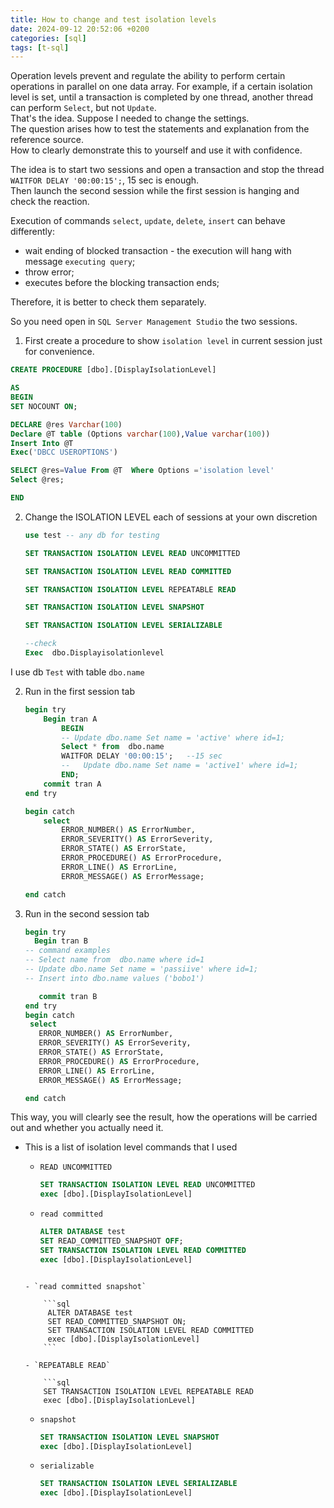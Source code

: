 ```yaml
---
title: How to change and test isolation levels
date: 2024-09-12 20:52:06 +0200
categories: [sql]
tags: [t-sql]
---
```


Operation levels prevent and regulate the ability to perform certain operations in parallel on one data array.
For example, if a certain isolation level is set, until a transaction is completed by one thread, another thread can perform `Select`, but not `Update`.  
That's the idea.
Suppose I needed to change the settings.  
The question arises how to test the statements and explanation from the reference source.  
How to clearly demonstrate this to yourself and use it with confidence.  

The idea is to start two sessions and open a transaction and stop the thread `WAITFOR DELAY '00:00:15';`,  15 sec is enough.  
Then launch the second session while the first session is hanging and check the reaction.

Execution of commands `select`, `update`, `delete`, `insert` can behave differently:    

- wait ending of blocked transaction - the execution will hang with message  `executing query`;  
- throw error;  
- executes before the blocking transaction ends;

Therefore, it is better to check them separately.

So you need open in `SQL Server Management Studio` the two sessions.

1. First create a procedure to show  `isolation level` in current session just for convenience.

```sql
CREATE PROCEDURE [dbo].[DisplayIsolationLevel]

AS
BEGIN
SET NOCOUNT ON;

DECLARE @res Varchar(100)
Declare @T table (Options varchar(100),Value varchar(100))
Insert Into @T
Exec('DBCC USEROPTIONS')

SELECT @res=Value From @T  Where Options ='isolation level'
Select @res;

END
```

2. Change the ISOLATION LEVEL each of sessions  at your own discretion

	```sql
	use test -- any db for testing

	SET TRANSACTION ISOLATION LEVEL READ UNCOMMITTED

	SET TRANSACTION ISOLATION LEVEL READ COMMITTED

	SET TRANSACTION ISOLATION LEVEL REPEATABLE READ

	SET TRANSACTION ISOLATION LEVEL SNAPSHOT

	SET TRANSACTION ISOLATION LEVEL SERIALIZABLE

	--check
	Exec  dbo.Displayisolationlevel
	```
 
 I use db `Test` with table `dbo.name`

2. Run in the first session tab

	```sql
	begin try
		Begin tran A
			BEGIN  
			-- Update dbo.name Set name = 'active' where id=1;  
			Select * from  dbo.name
			WAITFOR DELAY '00:00:15';   --15 sec
			--   Update dbo.name Set name = 'active1' where id=1;  
			END;
		commit tran A
	end try

	begin catch
		select
			ERROR_NUMBER() AS ErrorNumber,  
			ERROR_SEVERITY() AS ErrorSeverity,  
			ERROR_STATE() AS ErrorState,  
			ERROR_PROCEDURE() AS ErrorProcedure,  
			ERROR_LINE() AS ErrorLine,  
			ERROR_MESSAGE() AS ErrorMessage;

	end catch
	```

3. Run in the second session tab
 
	```sql
	begin try
	  Begin tran B
	-- command examples
	-- Select name from  dbo.name where id=1
	-- Update dbo.name Set name = 'passiive' where id=1;
	-- Insert into dbo.name values ('bobo1')

	   commit tran B
	end try
	begin catch
	 select
	   ERROR_NUMBER() AS ErrorNumber,  
	   ERROR_SEVERITY() AS ErrorSeverity,  
	   ERROR_STATE() AS ErrorState,  
	   ERROR_PROCEDURE() AS ErrorProcedure,  
	   ERROR_LINE() AS ErrorLine,  
	   ERROR_MESSAGE() AS ErrorMessage;

	end catch
	```

This way, you will clearly see the result, how the operations will be carried out and whether you actually need it.


- This is a list of isolation level commands that I used

	- `READ UNCOMMITTED`

		```sql
		SET TRANSACTION ISOLATION LEVEL READ UNCOMMITTED
		exec [dbo].[DisplayIsolationLevel]
		```

	- `read committed`

		```sql
		ALTER DATABASE test
		SET READ_COMMITTED_SNAPSHOT OFF;
		SET TRANSACTION ISOLATION LEVEL READ COMMITTED  
		exec [dbo].[DisplayIsolationLevel]
	```

	- `read committed snapshot`  

		```sql
		 ALTER DATABASE test                             
		 SET READ_COMMITTED_SNAPSHOT ON; 
		 SET TRANSACTION ISOLATION LEVEL READ COMMITTED
		 exec [dbo].[DisplayIsolationLevel]
		```

	- `REPEATABLE READ`

		```sql
		SET TRANSACTION ISOLATION LEVEL REPEATABLE READ
		exec [dbo].[DisplayIsolationLevel]
	```

	- `snapshot`

		```sql
		SET TRANSACTION ISOLATION LEVEL SNAPSHOT
		exec [dbo].[DisplayIsolationLevel]
		 ```

	- `serializable`
	 
		```sql
		SET TRANSACTION ISOLATION LEVEL SERIALIZABLE
		exec [dbo].[DisplayIsolationLevel]
		```